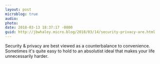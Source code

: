 ```yaml
---
layout: post
microblog: true
audio: 
photo: 
date: 2018-03-13 18:37:17 -0800
guid: http://jbwhaley.micro.blog/2018/03/14/security-privacy-are.html
---
```

Security & privacy are best viewed as a counterbalance to convenience. Sometimes it's quite easy to hold to an absolutist ideal that makes your life unnecessarily harder.

